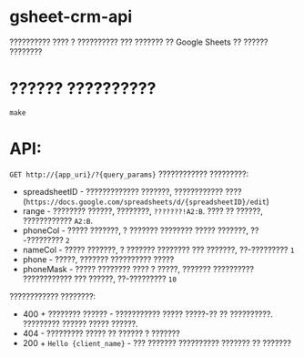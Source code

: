 # gsheet-crm-api
?????????? ???? ? ?????????? ??? ??????? ?? Google Sheets ?? ?????? ????????


# ?????? ??????????

```make```

# API:
```GET http://{app_uri}/?{query_params}```
???????????? ?????????:
- spreadsheetID - ????????????? ???????, ???????????? ???? (`https://docs.google.com/spreadsheets/d/{spreadsheetID}/edit`)
- range - ???????? ??????, ????????, `???????!A2:B`. ???? ?? ??????, ???????????? `A2:B`.
- phoneCol - ????? ???????, ? ??????? ???????? ????? ???????, ??-????????? `2`
- nameCol - ????? ???????, ? ??????? ???????? ??? ???????, ??-????????? `1`
- phone - ?????, ??????? ?????????? ?????
- phoneMask - ????? ???????? ???? ? ?????, ??????? ?????????? ???????????? ??? ??????, ??-????????? `10`

 ???????????? ????????:
 - 400 + ???????? ?????? - ??????????? ????? ?????-?? ?? ??????????. ????????? ?????? ????? ??????.
 - 404 - ????????? ????? ?? ?????? ? ???????
 - 200 + `Hello {client_name}` - ??? ??????? ?????????? ??????? ?? ???????